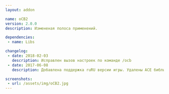 ```yaml
---
layout: addon

name: oCB2
version: 2.0.0
description: Измененая полоса применений.

dependencies:
 - name: Libs

changelog:
 - date: 2018-02-03
   description: Исправлен вызов настроек по команде /ocb
 - date: 2017-06-08
   description: Добавлена поддержка ruRU версии игры. Удалены ACE библиотеки. Добавлена зависимость от !Libs. Добавлен GUI интерфейс.

screenshots:
 - url: /assets/img/oCB2.jpg
---
```

